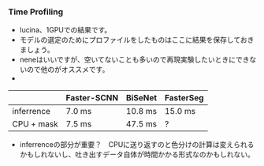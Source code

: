 ### Time Profiling
- lucina、1GPUでの結果です。
- モデルの選定のためにプロファイルをしたものはここに結果を保存しておきましょう。
- neneはいいですが、空いてないことも多いので再現実験したいときにできないので他のがオススメです。
- 
|          | Faster-SCNN |  BiSeNet  | FasterSeg |
| ---      | ---         | ---       | ---       |
|inferrence| 7.0 ms      | 10.8 ms   | 15.0 ms   | 
|CPU + mask| 7.5 ms      | 47.5 ms   |   ?       | 

- inferrenceの部分が重要？　CPUに送り返すのと色分けの計算は変えられるかもしれないし、吐き出すデータ自体が時間かかる形式なのかもしれない。
 
